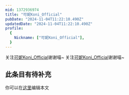 ```yaml
---
mid: 1372936974
title: "可妮Koni_Official"
pubDate: "2024-11-04T11:22:10.490Z"
updatedDate: "2024-11-04T11:22:10.490Z"
profile:
  {
    Nickname: ["可妮Koni_Official"],
  }
---
```


关注[可妮Koni_Official](https://space.bilibili.com/1372936974)谢谢喵~ 关注[可妮Koni_Official](https://space.bilibili.com/1372936974)谢谢喵~

## 此条目有待补充
你可以在[这里](https://github.com/Yuhanawa/VTuber.ICU/edit/master/src/content/v/可妮Koni_Official/index.md)编辑本文
